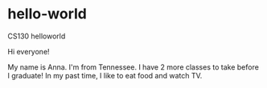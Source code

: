 # hello-world
CS130 helloworld

Hi everyone!

My name is Anna. I'm from Tennessee. I have 2 more classes to take before I graduate!
In my past time, I like to eat food and watch TV. 
